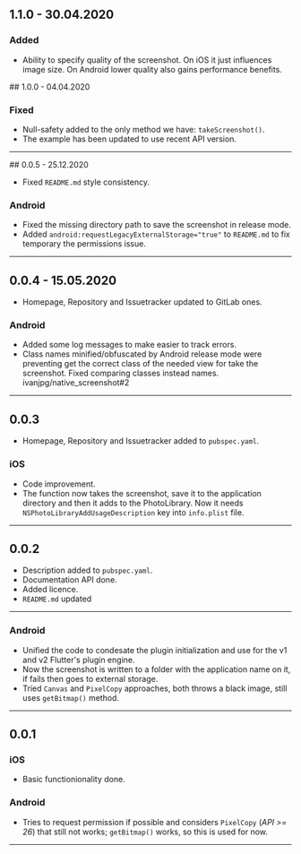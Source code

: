 
## 1.1.0 - 30.04.2020
### Added
 - Ability to specify quality of the screenshot. On iOS it just influences image size. On Android lower quality also gains performance benefits.


## 1.0.0 - 04.04.2020
### Fixed
- Null-safety added to the only method we have: `takeScreenshot()`.
- The example has been updated to use recent API version.

---

## 0.0.5 - 25.12.2020
- Fixed `README.md` style consistency.
### Android
- Fixed the missing directory path to save the screenshot in release mode.
- Added `android:requestLegacyExternalStorage="true"` to `README.md` to fix temporary the permissions issue.

---

## 0.0.4 - 15.05.2020
- Homepage, Repository and Issuetracker updated to GitLab ones.
### Android
- Added some log messages to make easier to track errors.
- Class names minified/obfuscated by Android release mode were preventing get the correct class of the needed view for take the screenshot. Fixed comparing classes instead names. ivanjpg/native_screenshot#2

---

## 0.0.3
- Homepage, Repository and Issuetracker added to `pubspec.yaml`.
### iOS
- Code improvement.
- The function now takes the screenshot, save it to the application directory and then it adds to the PhotoLibrary. Now it needs `NSPhotoLibraryAddUsageDescription` key into `info.plist` file.

---

## 0.0.2
- Description added to `pubspec.yaml`.
- Documentation API done.
- Added licence.
- `README.md` updated

---

### Android
- Unified the code to condesate the plugin initialization and use for the v1 and v2 Flutter's plugin engine.
- Now the screenshot is written to a folder with the application name on it, if fails then goes to external storage.
- Tried `Canvas` and `PixelCopy` approaches, both throws a black image, still uses `getBitmap()` method.

---

## 0.0.1
### iOS
- Basic functionionality done.

### Android
- Tries to request permission if possible and considers `PixelCopy` (_API >= 26_) that still not works; `getBitmap()` works, so this is used for now.

---
